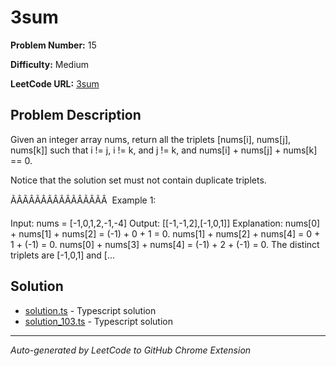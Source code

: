 # 3sum

**Problem Number:** 15

**Difficulty:** Medium

**LeetCode URL:** [3sum](https://leetcode.com/problems/3sum/)

## Problem Description

Given an integer array nums, return all the triplets [nums[i], nums[j], nums[k]] such that i != j, i != k, and j != k, and nums[i] + nums[j] + nums[k] == 0.

Notice that the solution set must not contain duplicate triplets.

ÃÂÃÂÃÂÃÂÃÂÃÂÃÂÃÂ 
Example 1:

Input: nums = [-1,0,1,2,-1,-4]
Output: [[-1,-1,2],[-1,0,1]]
Explanation: 
nums[0] + nums[1] + nums[2] = (-1) + 0 + 1 = 0.
nums[1] + nums[2] + nums[4] = 0 + 1 + (-1) = 0.
nums[0] + nums[3] + nums[4] = (-1) + 2 + (-1) = 0.
The distinct triplets are [-1,0,1] and [...

## Solution

- [solution.ts](solution.ts) - Typescript solution
- [solution_103.ts](solution_103.ts) - Typescript solution

---

*Auto-generated by LeetCode to GitHub Chrome Extension*